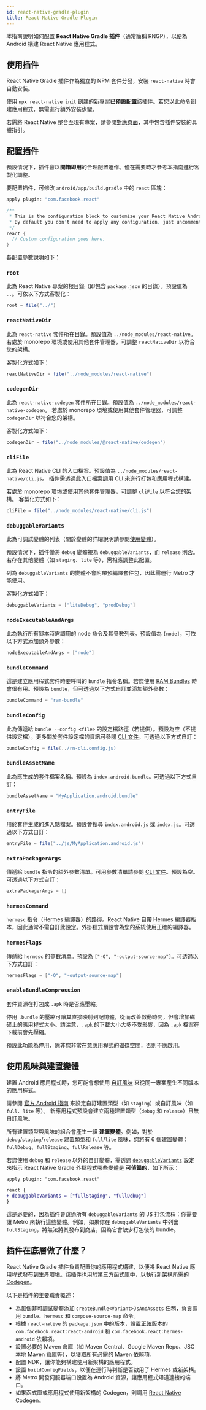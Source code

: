 ```yaml
---
id: react-native-gradle-plugin
title: React Native Gradle Plugin
---
```


本指南說明如何配置 **React Native Gradle 插件**（通常簡稱 RNGP），以便為 Android 構建 React Native 應用程式。

## 使用插件

React Native Gradle 插件作為獨立的 NPM 套件分發，安裝 `react-native` 時會自動安裝。

使用 `npx react-native init` 創建的新專案**已預設配置**該插件。若您以此命令創建應用程式，無需進行額外安裝步驟。

若需將 React Native 整合至現有專案，請參閱[對應頁面](/docs/next/integration-with-existing-apps#configuring-gradle)，其中包含插件安裝的具體指引。

## 配置插件

預設情況下，插件會以**開箱即用**的合理配置運作。僅在需要時才參考本指南進行客製化調整。

要配置插件，可修改 `android/app/build.gradle` 中的 `react` 區塊：

```groovy
apply plugin: "com.facebook.react"

/**
 * This is the configuration block to customize your React Native Android app.
 * By default you don't need to apply any configuration, just uncomment the lines you need.
 */
react {
  // Custom configuration goes here.
}
```

各配置參數說明如下：

### `root`

此為 React Native 專案的根目錄（即包含 `package.json` 的目錄）。預設值為 `..`。可依以下方式客製化：

```groovy
root = file("../")
```

### `reactNativeDir`

此為 `react-native` 套件所在目錄。預設值為 `../node_modules/react-native`。
若處於 monorepo 環境或使用其他套件管理器，可調整 `reactNativeDir` 以符合您的架構。

客製化方式如下：

```groovy
reactNativeDir = file("../node_modules/react-native")
```

### `codegenDir`

此為 `react-native-codegen` 套件所在目錄。預設值為 `../node_modules/react-native-codegen`。
若處於 monorepo 環境或使用其他套件管理器，可調整 `codegenDir` 以符合您的架構。

客製化方式如下：

```groovy
codegenDir = file("../node_modules/@react-native/codegen")
```

### `cliFile`

此為 React Native CLI 的入口檔案。預設值為 `../node_modules/react-native/cli.js`。
插件需透過此入口檔案調用 CLI 來進行打包和應用程式構建。

若處於 monorepo 環境或使用其他套件管理器，可調整 `cliFile` 以符合您的架構。
客製化方式如下：

```groovy
cliFile = file("../node_modules/react-native/cli.js")
```

### `debuggableVariants`

此為可調試變體的列表（關於變體的詳細說明請參閱[使用變體](#using-variants)）。

預設情況下，插件僅將 `debug` 變體視為 `debuggableVariants`，而 `release` 則否。若存在其他變體（如 `staging`、`lite` 等），需相應調整此配置。

列為 `debuggableVariants` 的變體不會附帶預編譯套件包，因此需運行 Metro 才能使用。

客製化方式如下：

```groovy
debuggableVariants = ["liteDebug", "prodDebug"]
```

### `nodeExecutableAndArgs`

此為執行所有腳本時需調用的 node 命令及其參數列表。預設值為 `[node]`，可依以下方式添加額外參數：

```groovy
nodeExecutableAndArgs = ["node"]
```

### `bundleCommand`

這是建立應用程式套件時要呼叫的 `bundle` 指令名稱。若您使用 [RAM Bundles](https://reactnative.dev/docs/0.74/ram-bundles-inline-requires) 時會很有用。預設為 `bundle`，但可透過以下方式自訂並添加額外參數：

```groovy
bundleCommand = "ram-bundle"
```

### `bundleConfig`

此為傳遞給 `bundle --config <file>` 的設定檔路徑（若提供）。預設為空（不提供設定檔）。更多關於套件設定檔的資訊可參閱 [CLI 文件](https://github.com/react-native-community/cli/blob/main/docs/commands.md#bundle)。可透過以下方式自訂：

```groovy
bundleConfig = file(../rn-cli.config.js)
```

### `bundleAssetName`

此為應生成的套件檔案名稱。預設為 `index.android.bundle`。可透過以下方式自訂：

```groovy
bundleAssetName = "MyApplication.android.bundle"
```

### `entryFile`

用於套件生成的進入點檔案。預設會搜尋 `index.android.js` 或 `index.js`。可透過以下方式自訂：

```groovy
entryFile = file("../js/MyApplication.android.js")
```

### `extraPackagerArgs`

傳遞給 `bundle` 指令的額外參數清單。可用參數清單請參閱 [CLI 文件](https://github.com/react-native-community/cli/blob/main/docs/commands.md#bundle)。預設為空。可透過以下方式自訂：

```groovy
extraPackagerArgs = []
```

### `hermesCommand`

`hermesc` 指令（Hermes 編譯器）的路徑。React Native 自帶 Hermes 編譯器版本，因此通常不需自訂此設定。外掛程式預設會為您的系統使用正確的編譯器。

### `hermesFlags`

傳遞給 `hermesc` 的參數清單。預設為 `["-O", "-output-source-map"]`。可透過以下方式自訂：

```groovy
hermesFlags = ["-O", "-output-source-map"]
```

### `enableBundleCompression`

套件資源在打包成 `.apk` 時是否應壓縮。

停用 `.bundle` 的壓縮可讓其直接映射到記憶體，從而改善啟動時間，但會增加磁碟上的應用程式大小。請注意，`.apk` 的下載大小大多不受影響，因為 `.apk` 檔案在下載前會先壓縮。

預設此功能為停用，除非您非常在意應用程式的磁碟空間，否則不應啟用。

## 使用風味與建置變體

建置 Android 應用程式時，您可能會想使用 [自訂風味](https://developer.android.com/studio/build/build-variants#product-flavors) 來從同一專案產生不同版本的應用程式。

請參閱 [官方 Android 指南](https://developer.android.com/studio/build/build-variants) 來設定自訂建置類型（如 `staging`）或自訂風味（如 `full`、`lite` 等）。
新應用程式預設會建立兩種建置類型（`debug` 和 `release`）且無自訂風味。

所有建置類型與風味的組合會產生一組 **建置變體**。例如，對於 `debug`/`staging`/`release` 建置類型和 `full`/`lite` 風味，您將有 6 個建置變體：`fullDebug`、`fullStaging`、`fullRelease` 等。

若您使用 `debug` 和 `release` 以外的自訂變體，需透過 [`debuggableVariants`](#debuggablevariants) 設定來指示 React Native Gradle 外掛程式哪些變體是 **可偵錯的**，如下所示：

```diff
apply plugin: "com.facebook.react"

react {
+ debuggableVariants = ["fullStaging", "fullDebug"]
}
```

這是必要的，因為插件會跳過所有 `debuggableVariants` 的 JS 打包流程：你需要讓 Metro 來執行這些變體。例如，如果你在 `debuggableVariants` 中列出 `fullStaging`，將無法將其發布到商店，因為它會缺少打包後的 bundle。

## 插件在底層做了什麼？

React Native Gradle 插件負責配置你的應用程式構建，以便將 React Native 應用程式發布到生產環境。該插件也用於第三方函式庫中，以執行新架構所需的 [Codegen](https://github.com/reactwg/react-native-new-architecture/blob/main/docs/codegen.md)。

以下是插件的主要職責概述：

- 為每個非可調試變體添加 `createBundle<Variant>JsAndAssets` 任務，負責調用 `bundle`、`hermesc` 和 `compose-source-map` 命令。
- 根據 `react-native` 的 `package.json` 中的版本，設置正確版本的 `com.facebook.react:react-android` 和 `com.facebook.react:hermes-android` 依賴項。
- 設置必要的 Maven 倉庫（如 Maven Central、Google Maven Repo、JSC 本地 Maven 倉庫等），以獲取所有必需的 Maven 依賴項。
- 配置 NDK，讓你能夠構建使用新架構的應用程式。
- 設置 `buildConfigFields`，以便在運行時判斷是否啟用了 Hermes 或新架構。
- 將 Metro 開發伺服器端口設置為 Android 資源，讓應用程式知道連接的端口。
- 如果函式庫或應用程式使用新架構的 Codegen，則調用 [React Native Codegen](https://github.com/reactwg/react-native-new-architecture/blob/main/docs/codegen.md)。